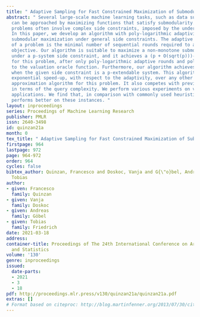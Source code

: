 ```yaml
---
title: " Adaptive Sampling for Fast Constrained Maximization of Submodular Functions "
abstract: " Several large-scale machine learning tasks, such as data summarization,
  can be approached by maximizing functions that satisfy submodularity. These optimization
  problems often involve complex side constraints, imposed by the underlying application.
  In this paper, we develop an algorithm with poly-logarithmic adaptivity for non-monotone
  submodular maximization under general side constraints. The adaptive complexity
  of a problem is the minimal number of sequential rounds required to achieve the
  objective. Our algorithm is suitable to maximize a non-monotone submodular function
  under a p-system side constraint, and it achieves a (p + O(sqrt(p)))-approximation
  for this problem, after only poly-logarithmic adaptive rounds and polynomial queries
  to the valuation oracle function. Furthermore, our algorithm achieves a (p + O(1))-approximation
  when the given side constraint is a p-extendable system. This algorithm yields an
  exponential speed-up, with respect to the adaptivity, over any other known constant-factor
  approximation algorithm for this problem. It also competes with previous known results
  in terms of the query complexity. We perform various experiments on various real-world
  applications. We find that, in comparison with commonly used heuristics, our algorithm
  performs better on these instances. "
layout: inproceedings
series: Proceedings of Machine Learning Research
publisher: PMLR
issn: 2640-3498
id: quinzan21a
month: 0
tex_title: " Adaptive Sampling for Fast Constrained Maximization of Submodular Functions "
firstpage: 964
lastpage: 972
page: 964-972
order: 964
cycles: false
bibtex_author: Quinzan, Francesco and Doskoc, Vanja and G{\"o}bel, Andreas and Friedrich,
  Tobias
author:
- given: Francesco
  family: Quinzan
- given: Vanja
  family: Doskoc
- given: Andreas
  family: Göbel
- given: Tobias
  family: Friedrich
date: 2021-03-18
address: 
container-title: Proceedings of The 24th International Conference on Artificial Intelligence
  and Statistics
volume: '130'
genre: inproceedings
issued:
  date-parts:
  - 2021
  - 3
  - 18
pdf: http://proceedings.mlr.press/v130/quinzan21a/quinzan21a.pdf
extras: []
# Format based on citeproc: http://blog.martinfenner.org/2013/07/30/citeproc-yaml-for-bibliographies/
---
```

